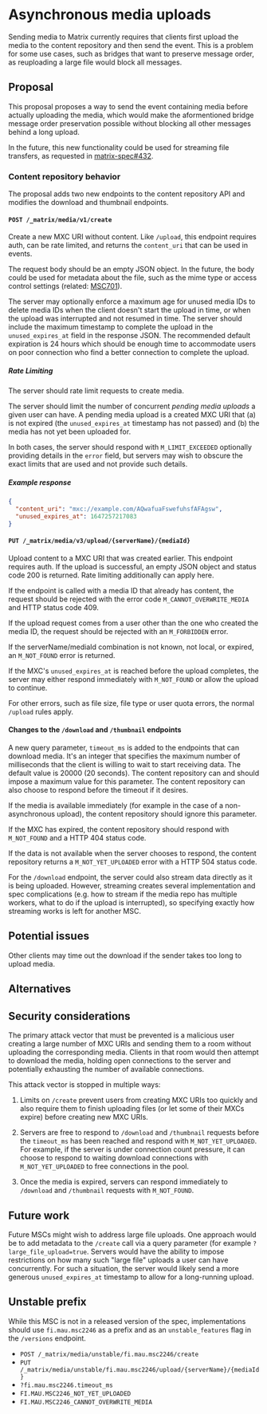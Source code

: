 # Asynchronous media uploads
Sending media to Matrix currently requires that clients first upload the media
to the content repository and then send the event. This is a problem for some
use cases, such as bridges that want to preserve message order, as reuploading
a large file would block all messages.

## Proposal
This proposal proposes a way to send the event containing media before actually
uploading the media, which would make the aformentioned bridge message order
preservation possible without blocking all other messages behind a long upload.

In the future, this new functionality could be used for streaming file
transfers, as requested in [matrix-spec#432].

### Content repository behavior
The proposal adds two new endpoints to the content repository API and modifies
the download and thumbnail endpoints.

#### `POST /_matrix/media/v1/create`
Create a new MXC URI without content. Like `/upload`, this endpoint requires
auth, can be rate limited, and returns the `content_uri` that can be used in
events.

The request body should be an empty JSON object. In the future, the body could
be used for metadata about the file, such as the mime type or access control
settings (related: [MSC701]).

The server may optionally enforce a maximum age for unused media IDs to delete
media IDs when the client doesn't start the upload in time, or when the upload
was interrupted and not resumed in time. The server should include the maximum
timestamp to complete the upload in the `unused_expires_at` field in the
response JSON. The recommended default expiration is 24 hours which should be
enough time to accommodate users on poor connection who find a better connection
to complete the upload.

##### Rate Limiting

The server should rate limit requests to create media.

The server should limit the number of concurrent *pending media uploads* a given
user can have. A pending media upload is a created MXC URI that (a) is not
expired (the `unused_expires_at` timestamp has not passed) and (b) the media has
not yet been uploaded for.

In both cases, the server should respond with `M_LIMIT_EXCEEDED` optionally
providing details in the `error` field, but servers may wish to obscure the
exact limits that are used and not provide such details.

##### Example response
```json
{
  "content_uri": "mxc://example.com/AQwafuaFswefuhsfAFAgsw",
  "unused_expires_at": 1647257217083
}
```

#### `PUT /_matrix/media/v3/upload/{serverName}/{mediaId}`
Upload content to a MXC URI that was created earlier. This endpoint requires
auth. If the upload is successful, an empty JSON object and status code 200 is
returned. Rate limiting additionally can apply here.

If the endpoint is called with a media ID that already has content, the request
should be rejected with the error code `M_CANNOT_OVERWRITE_MEDIA` and HTTP
status code 409.

If the upload request comes from a user other than the one who created the media
ID, the request should be rejected with an `M_FORBIDDEN` error.

If the serverName/mediaId combination is not known, not local, or expired, an
`M_NOT_FOUND` error is returned.

If the MXC's `unused_expires_at` is reached before the upload completes, the
server may either respond immediately with `M_NOT_FOUND` or allow the upload to
continue.

For other errors, such as file size, file type or user quota errors, the normal
`/upload` rules apply.

#### Changes to the `/download` and `/thumbnail` endpoints
A new query parameter, `timeout_ms` is added to the endpoints that can
download media. It's an integer that specifies the maximum number of
milliseconds that the client is willing to wait to start receiving data.
The default value is 20000 (20 seconds). The content repository can and should
impose a maximum value for this parameter. The content repository can also
choose to respond before the timeout if it desires.

If the media is available immediately (for example in the case of a
non-asynchronous upload), the content repository should ignore this parameter.

If the MXC has expired, the content repository should respond with `M_NOT_FOUND`
and a HTTP 404 status code.

If the data is not available when the server chooses to respond, the content
repository returns a `M_NOT_YET_UPLOADED` error with a HTTP 504 status code.

For the `/download` endpoint, the server could also stream data directly as it
is being uploaded. However, streaming creates several implementation and spec
complications (e.g. how to stream if the media repo has multiple workers, what
to do if the upload is interrupted), so specifying exactly how streaming works
is left for another MSC.

## Potential issues
Other clients may time out the download if the sender takes too long to upload
media.

## Alternatives

## Security considerations

The primary attack vector that must be prevented is a malicious user creating a
large number of MXC URIs and sending them to a room without uploading the
corresponding media. Clients in that room would then attempt to download the
media, holding open connections to the server and potentially exhausting the
number of available connections.

This attack vector is stopped in multiple ways:

1. Limits on `/create` prevent users from creating MXC URIs too quickly and also
   require them to finish uploading files (or let some of their MXCs expire)
   before creating new MXC URIs.

2. Servers are free to respond to `/download` and `/thumbnail` requests before
   the `timeout_ms` has been reached and respond with `M_NOT_YET_UPLOADED`. For
   example, if the server is under connection count pressure, it can choose to
   respond to waiting download connections with `M_NOT_YET_UPLOADED` to free
   connections in the pool.

3. Once the media is expired, servers can respond immediately to `/download` and
   `/thumbnail` requests with `M_NOT_FOUND`.

## Future work

Future MSCs might wish to address large file uploads. One approach would be to
add metadata to the `/create` call via a query parameter (for example
`?large_file_upload=true`. Servers would have the ability to impose restrictions
on how many such "large file" uploads a user can have concurrently. For such a
situation, the server would likely send a more generous `unused_expires_at`
timestamp to allow for a long-running upload.

## Unstable prefix
While this MSC is not in a released version of the spec, implementations should
use `fi.mau.msc2246` as a prefix and as an `unstable_features` flag in the
`/versions` endpoint.

* `POST /_matrix/media/unstable/fi.mau.msc2246/create`
* `PUT /_matrix/media/unstable/fi.mau.msc2246/upload/{serverName}/{mediaId}`
* `?fi.mau.msc2246.timeout_ms`
* `FI.MAU.MSC2246_NOT_YET_UPLOADED`
* `FI.MAU.MSC2246_CANNOT_OVERWRITE_MEDIA`

[matrix-spec#432]: https://github.com/matrix-org/matrix-spec/issues/432
[MSC701]: https://github.com/matrix-org/matrix-doc/issues/701
